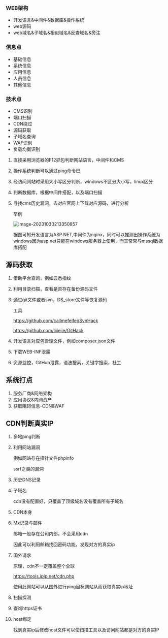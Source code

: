 ###  WEB架构

- 开发语言&中间件&数据库&操作系统
- web源码
- web域名&子域名&相似域名&反查域名&旁注

### 信息点

- 基础信息
- 系统信息
- 应用信息
- 人员信息
- 其他信息

### 技术点

- CMS识别
- 端口扫描
- CDN绕过
- 源码获取
- 子域名查询
- WAF识别
- 负载均衡识别

1. 直接采用浏览器的F12抓包判断网站语言，中间件和CMS

2. 操作系统判断可以通过ping命令已

3. 经访问网站时采用大小写区分判断，windows不区分大小写，linux区分

4. 判断数据库，根据中间件搭配，以及端口扫描

5. 寻找cms历史漏洞，去对应官网上下载对应源码，进行分析

   举例

   <img src="C:\Users\longersking\AppData\Roaming\Typora\typora-user-images\image-20231030213350857.png" alt="image-20231030213350857" style="zoom:100%;" />

   据图可知开发语言为ASP.NET,中间件为nginx，同时可以推测出操作系统为windows因为asp.net只能在windows服务器上使用，而其常常与mssql数据库搭配

   

## 源码获取

1. 借助平台查询，例如云悉指纹 

2. 利用目录扫描，查看是否存在备份源码文件

3. 通过git文件或者svn，DS_store文件等恢复源码

   工具

   https://github.com/callmefeifei/SvnHack

   https://github.com/lijiejie/GitHack

4. 开发语言对应包管理文件，例如composer.json文件

5. 下载WEB-INF泄露

6. 资源监控，GitHub泄露，语法搜索，关键字搜索，社工

 

## 系统打点

1. 服务厂商&网络架构
2. 应用协议&内网资产
3. 获取阻碍信息-CDN&WAF 

## CDN判断真实IP

1. 多地ping判断

2. 利用网站漏洞

   例如网站存在探针文件phpinfo

   ssrf之类的漏洞

3. 历史DNS记录

4. 子域名

   cdn没有配置好，只覆盖了顶级域名没有覆盖所有子域名

5. CDN本身

6. Mx记录与邮件

   邮箱一般存在公司内部，不会采用cdn

   因此可以利用邮箱找回密码功能，发现对方的真实ip

7. 国外请求

   原理，cdn不一定覆盖整个全球

   https://tools.ipip.net/cdn.php

   使用此网站可以从国外进行ping目标网站从而获取真实ip地址

8. 扫描探测

9. 查询https证书

10. host绑定

    找到真实ip后修改host文件可以使扫描工具以及访问网站都是对方的真实IP

